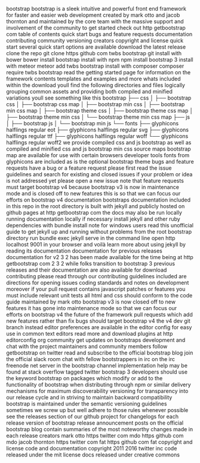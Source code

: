 bootstrap bootstrap is a sleek intuitive and powerful front end framework for faster and easier web development created by mark otto and jacob thornton and maintained by the core team with the massive support and involvement of the community to get started check out http getbootstrap com table of contents quick start bugs and feature requests documentation contributing community versioning creators copyright and license quick start several quick start options are available download the latest release clone the repo git clone https github com twbs bootstrap git install with bower bower install bootstrap install with npm npm install bootstrap 3 install with meteor meteor add twbs bootstrap install with composer composer require twbs bootstrap read the getting started page for information on the framework contents templates and examples and more whats included within the download youll find the following directories and files logically grouping common assets and providing both compiled and minified variations youll see something like this bootstrap ├── css │ ├── bootstrap css │ ├── bootstrap css map │ ├── bootstrap min css │ ├── bootstrap min css map │ ├── bootstrap theme css │ ├── bootstrap theme css map │ ├── bootstrap theme min css │ └── bootstrap theme min css map ├── js │ ├── bootstrap js │ └── bootstrap min js └── fonts ├── glyphicons halflings regular eot ├── glyphicons halflings regular svg ├── glyphicons halflings regular ttf ├── glyphicons halflings regular woff └── glyphicons halflings regular woff2 we provide compiled css and js bootstrap as well as compiled and minified css and js bootstrap min css source maps bootstrap map are available for use with certain browsers developer tools fonts from glyphicons are included as is the optional bootstrap theme bugs and feature requests have a bug or a feature request please first read the issue guidelines and search for existing and closed issues if your problem or idea is not addressed yet please open a new issue note that feature requests must target bootstrap v4 because bootstrap v3 is now in maintenance mode and is closed off to new features this is so that we can focus our efforts on bootstrap v4 documentation bootstraps documentation included in this repo in the root directory is built with jekyll and publicly hosted on github pages at http getbootstrap com the docs may also be run locally running documentation locally if necessary install jekyll and other ruby dependencies with bundle install note for windows users read this unofficial guide to get jekyll up and running without problems from the root bootstrap directory run bundle exec jekyll serve in the command line open http localhost 9001 in your browser and voilà learn more about using jekyll by reading its documentation documentation for previous releases documentation for v2 3 2 has been made available for the time being at http getbootstrap com 2 3 2 while folks transition to bootstrap 3 previous releases and their documentation are also available for download contributing please read through our contributing guidelines included are directions for opening issues coding standards and notes on development moreover if your pull request contains javascript patches or features you must include relevant unit tests all html and css should conform to the code guide maintained by mark otto bootstrap v3 is now closed off to new features it has gone into maintenance mode so that we can focus our efforts on bootstrap v4 the future of the framework pull requests which add new features rather than fix bugs should target bootstrap v4 the v4 dev git branch instead editor preferences are available in the editor config for easy use in common text editors read more and download plugins at http editorconfig org community get updates on bootstraps development and chat with the project maintainers and community members follow getbootstrap on twitter read and subscribe to the official bootstrap blog join the official slack room chat with fellow bootstrappers in irc on the irc freenode net server in the bootstrap channel implementation help may be found at stack overflow tagged twitter bootstrap 3 developers should use the keyword bootstrap on packages which modify or add to the functionality of bootstrap when distributing through npm or similar delivery mechanisms for maximum discoverability versioning for transparency into our release cycle and in striving to maintain backward compatibility bootstrap is maintained under the semantic versioning guidelines sometimes we screw up but well adhere to those rules whenever possible see the releases section of our github project for changelogs for each release version of bootstrap release announcement posts on the official bootstrap blog contain summaries of the most noteworthy changes made in each release creators mark otto https twitter com mdo https github com mdo jacob thornton https twitter com fat https github com fat copyright and license code and documentation copyright 2011 2016 twitter inc code released under the mit license docs released under creative commons